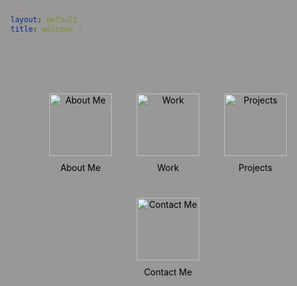 ```yaml
---
layout: default
title: Welcome !
---
```

<style>
body::before {
  content: "";
  position: fixed;
  top: 0; left: 0;
  width: 100%; height: 100%;
  background: rgba(0, 0, 0, 0.4); /* شفافية سوداء */
  z-index: -1;
}
body {
  background-image: url("assets/images/6.jpg");
  background-size: cover;
  background-repeat: no-repeat;
  background-attachment: fixed;
  background-position: center;
  color: white;
}
</style>


<div style="display: flex; flex-wrap: wrap; justify-content: center; align-items: center; gap: 40px; margin-top: 80px;">

  <a href="/about" style="text-align: center; text-decoration: none; color: black;">
    <img src="/assets/images/icon-about.png" alt="About Me" style="width: 100px;">
    <div style="margin-top: 10px;">About Me</div>
  </a>

  <a href="/work" style="text-align: center; text-decoration: none; color: black;">
    <img src="/assets/images/icon-work.png" alt="Work" style="width: 100px;">
    <div style="margin-top: 10px;">Work</div>
  </a>

  <a href="/projects" style="text-align: center; text-decoration: none; color: black;">
    <img src="/assets/images/icon-projects.png" alt="Projects" style="width: 100px;">
    <div style="margin-top: 10px;">Projects</div>
  </a>

  <a href="/contact" style="text-align: center; text-decoration: none; color: black;">
    <img src="/assets/images/icon-contact.png" alt="Contact Me" style="width: 100px;">
    <div style="margin-top: 10px;">Contact Me</div>
  </a>

</div>
